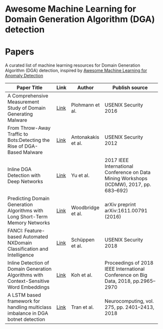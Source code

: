 # Awesome Machine Learning for Domain Generation Algorithm (DGA) detection

# Papers
A curated list of machine learning resources for Domain Generation Algorithm (DGA) detection, inspired by [Awesome Machine Learning for Anomaly Detection](https://github.com/henghsu1993/Awesome-ML-for-Anomaly-Detection/)


| Paper Title| Link | Author | Publish source |
| -------------------| -----|--------|-------|
| A Comprehensive Measurement Study of Domain Generating Malware | [Link](https://www.usenix.org/system/files/conference/usenixsecurity16/sec16_paper_plohmann.pdf) | Plohmann et al. | USENIX Security 2016|
| From Throw-Away Traffic to Bots:Detecting the Rise of DGA-Based Malware | [Link](https://www.usenix.org/system/files/conference/usenixsecurity12/sec12-final127.pdf) | Antonakakis et al. | USENIX Security 2012|
| Inline DGA Detection with Deep Networks | [Link](http://faculty.washington.edu/mdecock/papers/byu2017a.pdf) | Yu et al. | 2017 IEEE International Conference on Data Mining Workshops (ICDMW), 2017, pp. 683–692)|
| Predicting Domain Generation Algorithms with Long Short-Term Memory Networks | [Link](https://www.covert.io/research-papers/deep-learning-security/Predicting%20Domain%20Generation%20Algorithms%20with%20Long%20Short-Term%20Memory%20Networks.pdf) | Woodbridge et al. | arXiv preprint arXiv:1611.00791 (2016)|
| FANCI: Feature-based Automated NXDomain Classification and Intelligence| [Link](https://www.usenix.org/system/files/conference/usenixsecurity18/sec18-schuppen.pdf) | Schüppen et al. | USENIX Security 2018|
| Inline Detection of Domain Generation Algorithms with Context-Sensitive Word Embeddings| [Link](https://arxiv.org/pdf/1811.08705.pdf) | Koh et al. | Proceedings of 2018 IEEE International Conference on Big Data, 2018, pp.2965–2970|
| A LSTM based framework for handling multiclass imbalance in DGA botnet detection| [Link](https://www.researchgate.net/publication/321165269_A_LSTM_based_Framework_for_Handling_Multiclass_Imbalance_in_DGA_Botnet_Detection) | Tran et al. | Neurocomputing, vol. 275, pp. 2401–2413, 2018|


